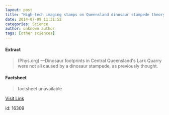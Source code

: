 ```yaml
---
layout: post
title: "High–tech imaging stamps on Queensland dinosaur stampede theory"
date: 2014-07-09 11:31:52
categories: Science
author: unknown author
tags: [other sciences]
---
```



#### Extract
>(Phys.org) —Dinosaur footprints in Central Queensland's Lark Quarry were not all caused by a dinosaur stampede, as previously thought.

#### Factsheet
>factsheet unavailable

[Visit Link](http://phys.org/news324109898.html)

id:   16309
